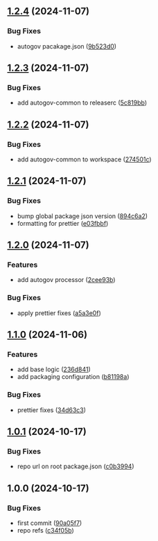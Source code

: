 ## [1.2.4](https://github.com/liatrio/backstage-github-autogov-plugin/compare/v1.2.3...v1.2.4) (2024-11-07)

### Bug Fixes

* autogov pacakage.json ([9b523d0](https://github.com/liatrio/backstage-github-autogov-plugin/commit/9b523d0e7fb463215c931ea40f52212387cc0f93))

## [1.2.3](https://github.com/liatrio/backstage-github-autogov-plugin/compare/v1.2.2...v1.2.3) (2024-11-07)

### Bug Fixes

* add autogov-common to releaserc ([5c819bb](https://github.com/liatrio/backstage-github-autogov-plugin/commit/5c819bb8beb932fe29a5fddd3c0c077925d1d744))

## [1.2.2](https://github.com/liatrio/backstage-github-autogov-plugin/compare/v1.2.1...v1.2.2) (2024-11-07)

### Bug Fixes

* add autogov-common to workspace ([274501c](https://github.com/liatrio/backstage-github-autogov-plugin/commit/274501ca43d0067e965c3db45e6c088a2f0653dc))

## [1.2.1](https://github.com/liatrio/backstage-github-autogov-plugin/compare/v1.2.0...v1.2.1) (2024-11-07)

### Bug Fixes

* bump global package json version ([894c6a2](https://github.com/liatrio/backstage-github-autogov-plugin/commit/894c6a29d937f5535c3230bcec9f1e90360b6a8d))
* formatting for prettier ([e03fbbf](https://github.com/liatrio/backstage-github-autogov-plugin/commit/e03fbbf79940fcea57b49501574f0778e9908f9d))

## [1.2.0](https://github.com/liatrio/backstage-github-autogov-plugin/compare/v1.1.0...v1.2.0) (2024-11-07)

### Features

* add autogov processor ([2cee93b](https://github.com/liatrio/backstage-github-autogov-plugin/commit/2cee93beb0479de60a4b89126212d63c28c4a921))

### Bug Fixes

* apply prettier fixes ([a5a3e0f](https://github.com/liatrio/backstage-github-autogov-plugin/commit/a5a3e0fba9162f42c3b3f81e61f9afd8975f1206))

## [1.1.0](https://github.com/liatrio/backstage-github-autogov-plugin/compare/v1.0.1...v1.1.0) (2024-11-06)

### Features

* add base logic ([236d841](https://github.com/liatrio/backstage-github-autogov-plugin/commit/236d84167cbcb98abe4b1f9ca80239cc611297b2))
* add packaging configuration ([b81198a](https://github.com/liatrio/backstage-github-autogov-plugin/commit/b81198a96390fac9feeabbadbfa076e5ec987976))

### Bug Fixes

* prettier fixes ([34d63c3](https://github.com/liatrio/backstage-github-autogov-plugin/commit/34d63c38b01ec3034ec6b7d517a238c60d723a9a))

## [1.0.1](https://github.com/liatrio/backstage-github-autogov-plugin/compare/v1.0.0...v1.0.1) (2024-10-17)

### Bug Fixes

* repo url on root package.json ([c0b3994](https://github.com/liatrio/backstage-github-autogov-plugin/commit/c0b39941a2df85ecbe69d9108e6d373e051f2662))

## 1.0.0 (2024-10-17)

### Bug Fixes

* first commit ([90a05f7](https://github.com/liatrio/backstage-github-autogov-plugin/commit/90a05f76b6ad3d40a829a4f0d1f8a4e46ee79189))
* repo refs ([c34f05b](https://github.com/liatrio/backstage-github-autogov-plugin/commit/c34f05bf98a3b2aeca1221c767d58547222b2f75))
